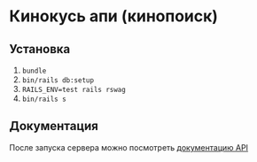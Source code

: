 # Кинокусь апи (кинопоиск)

## Установка

1. `bundle`
2. `bin/rails db:setup`
3. `RAILS_ENV=test rails rswag`
4. `bin/rails s`

## Документация

После запуска сервера можно посмотреть [документацию API](http://localhost:3000/api-docs)
